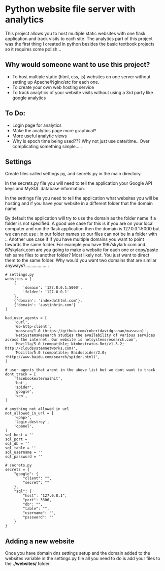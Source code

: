 # Python website file server with analytics

This project allows you to host multiple static websites with one flask application and track visits to each site. The analytics part of this project was the first thing I created in python besides the basic textbook projects so it requires some polish...

## Why would someone want to use this project?
* To host multiple static (html, css, js) websites on one server without setting up Apache/Nginx/etc for each one.
* To create your own web hosting service
* To track analytics of your website visits without using a 3rd party like google analytics

## To Do:
* Login page for analytics
* Make the analytics page more graphical?
* More useful analytic views
* Why is epoch time being used??? Why not just use date/time.. Over complicating something simple.....

## Settings
Create files called settings.py, and secrets.py in the main directory.

In the secrets.py file you will need to tell the application your Google API keys and MySQL database information.

In the settings file you need to tell the application what websites you will be hosting and if you have your website in a different folder that the domain name.

By default the application will try to use the domain as the folder name if a folder is not specified. A good use case for this is if you are on your local computer and run the flask application then the domain is 127.0.0.1:5000 but we can not use : in our folder names so our files can not be in a folder with :. Another use case if if you have multiple domains you want to point towards the same folder. For example you have 1967skylark.com and 67skylark.com are you going to make a website for each one or copy/paste teh same files to another folder? Most likely not. You just want to direct them to the same folder. Why would you want two domains that are similar anyways?...................

```
# settings.py
websites = [
    {
        'domain': '127.0.0.1:5000',
        'folder': '127.0.0.1'
    },
    {'domain': 'indexdothtml.com'},
    {'domain': 'austinhrin.com'}
]

bad_user_agents = [
    'curl',
    'Go-http-client',
    'masscan/1.0 (https://github.com/robertdavidgraham/masscan)',
    'NetSystemsResearch studies the availability of various services across the internet. Our website is netsystemsresearch.com',
    'Mozilla/5.0 (compatible; Nimbostratus-Bot/v1.3.2; http://cloudsystemnetworks.com)',
    'Mozilla/5.0 (compatible; Baiduspider/2.0; +http://www.baidu.com/search/spider.html)',
]

# user agents that arent in the above list but we dont want to track
dont_track = [
    'facebookexternalhit',
    'bot',
    'spider',
    'google',
    'seo',
]

# anything not allowed in url
not_allowed_in_url = [
    '<php>',
    'login.destroy',
    'cpanel',
]
sql_host = ''
sql_port = 
sql_db = ''
sql_table = ''
sql_username = ''
sql_password = ''

```


```
# secrets.py
secrets = {
    "google": {
        "client": "",
        "secret": ""
    },
    "sql": {
        "host": "127.0.0.1",
        "port": 3306,
        "db": "",
        "table": "",
        "username": "",
        "password": ""
    }
}

```

## Adding a new website
Once you have domain dns settings setup and the domain added to the websites variable in the settings.py file all you need to do is add your files to the **./websites/** folder.